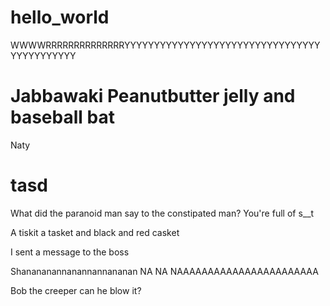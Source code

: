# hello_world




WWWWRRRRRRRRRRRRRRYYYYYYYYYYYYYYYYYYYYYYYYYYYYYYYYYYYYYYYYYYYY


Jabbawaki 
Peanutbutter jelly and baseball bat
======= 
Naty    




tasd
=======
What did the paranoid man say to the constipated man? 
You're full of s__t 


A tiskit a tasket and black and red casket

I sent a message to the boss


Shanananannanannannananan NA NA NAAAAAAAAAAAAAAAAAAAAAAA


Bob the creeper can he blow it?
